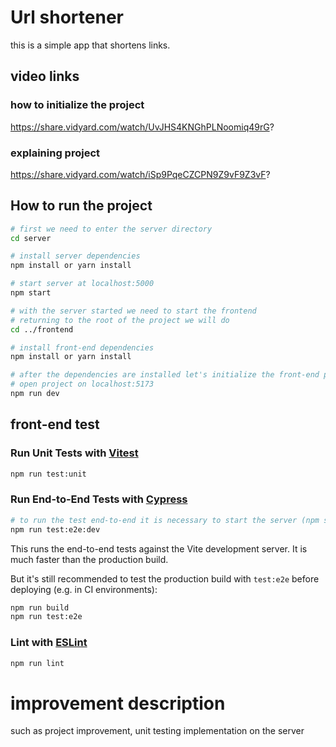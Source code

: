 # Url shortener
 this is a simple app that shortens links.
## video links
### how to initialize the project
https://share.vidyard.com/watch/UvJHS4KNGhPLNoomiq49rG?
### explaining project
https://share.vidyard.com/watch/iSp9PqeCZCPN9Z9vF9Z3vF?
 
## How to run the project

```bash
# first we need to enter the server directory
cd server

# install server dependencies
npm install or yarn install 

# start server at localhost:5000
npm start

# with the server started we need to start the frontend
# returning to the root of the project we will do
cd ../frontend

# install front-end dependencies
npm install or yarn install 

# after the dependencies are installed let's initialize the front-end project
# open project on localhost:5173
npm run dev
```
## front-end test
### Run Unit Tests with [Vitest](https://vitest.dev/)

```sh
npm run test:unit
```

### Run End-to-End Tests with [Cypress](https://www.cypress.io/)

```sh
# to run the test end-to-end it is necessary to start the server (npm start) no server directory
npm run test:e2e:dev
```

This runs the end-to-end tests against the Vite development server.
It is much faster than the production build.

But it's still recommended to test the production build with `test:e2e` before deploying (e.g. in CI environments):

```sh
npm run build
npm run test:e2e
```

### Lint with [ESLint](https://eslint.org/)

```sh
npm run lint
```

# improvement description
such as project improvement, unit testing implementation on the server
